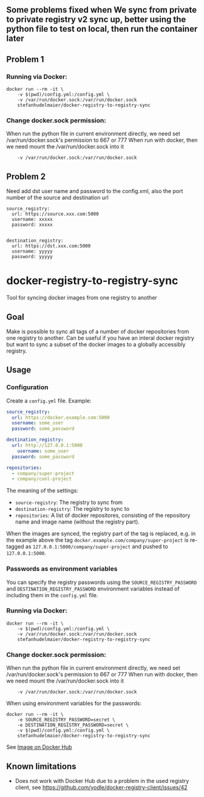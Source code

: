 ## Some problems fixed when We sync from private to private registry v2 sync up, better using the python file to test on local, then run the container later

## Problem 1
### Running via Docker:

```
docker run --rm -it \
    -v $(pwd)/config.yml:/config.yml \
    -v /var/run/docker.sock:/var/run/docker.sock
    stefanhudelmaier/docker-registry-to-registry-sync
```
### Change docker.sock permission:
When run the python file in current environment directly, we need set /var/run/docker.sock's permission to 667 or 777 
When run with docker, then we need mount the /var/run/docker.sock into it
```
    -v /var/run/docker.sock:/var/run/docker.sock
```

## Problem 2
Need add dst user name and password to the config.xml, also the port number of the source and destination url
```
source_registry:
  url: https://source.xxx.com:5000
  username: xxxxx
  password: xxxxx


destination_registry:
  url: https://dst.xxx.com:5000
  username: yyyyy
  password: yyyyy
```





# docker-registry-to-registry-sync

Tool for syncing docker images from one registry to another

## Goal

Make is possible to sync all tags of a number of docker repositories
from one registry to another. Can be useful if you have an interal docker
registry but want to sync a subset of the docker images to a globally 
accessibly registry.

## Usage

### Configuration

Create a `config.yml` file. Example:

```yaml
source_registry:
  url: https://docker.example.com:5000
  username: some_user
  password: some_password

destination_registry:
  url: http://127.0.0.1:5000
    username: some_user
  password: some_password

repositories:
  - company/super-project
  - company/cool-project
```

The meaning of the settings:

* `source-registry`: The registry to sync from
* `destination-registry`: The registry to sync to
* `repositories`: A list of docker repositores, consisting of the repository name
  and image name (without the registry part).
  
When the images are synced, the registry part of the tag is replaced, e.g.
in the example above the tag `docker.example.com/company/super-project` is
re-tagged as `127.0.0.1:5000/company/super-project` and pushed to `127.0.0.1:5000`.

### Passwords as environment variables

You can specify the registry passwords using the `SOURCE_REGISTRY_PASSWORD` 
and `DESTINATION_REGISTRY_PASSWORD` environment variables instead of 
including them in the `config.yml` file.

### Running via Docker:

```
docker run --rm -it \
    -v $(pwd)/config.yml:/config.yml \
    -v /var/run/docker.sock:/var/run/docker.sock
    stefanhudelmaier/docker-registry-to-registry-sync
```
### Change docker.sock permission:
When run the python file in current environment directly, we need set /var/run/docker.sock's permission to 667 or 777 
When run with docker, then we need mount the /var/run/docker.sock into it
```
    -v /var/run/docker.sock:/var/run/docker.sock
```


When using environment variables for the passwords:

```
docker run --rm -it \
    -e SOURCE_REGISTRY_PASSWORD=secret \
    -e DESTINATION_REGISTRY_PASSWORD=secret \
    -v $(pwd)/config.yml:/config.yml \
    stefanhudelmaier/docker-registry-to-registry-sync
```

See [Image on Docker Hub](https://hub.docker.com/r/stefanhudelmaier/docker-registry-to-registry-sync/)

## Known limitations

* Does not work with Docker Hub due to a problem in the used registry client, see https://github.com/yodle/docker-registry-client/issues/42
